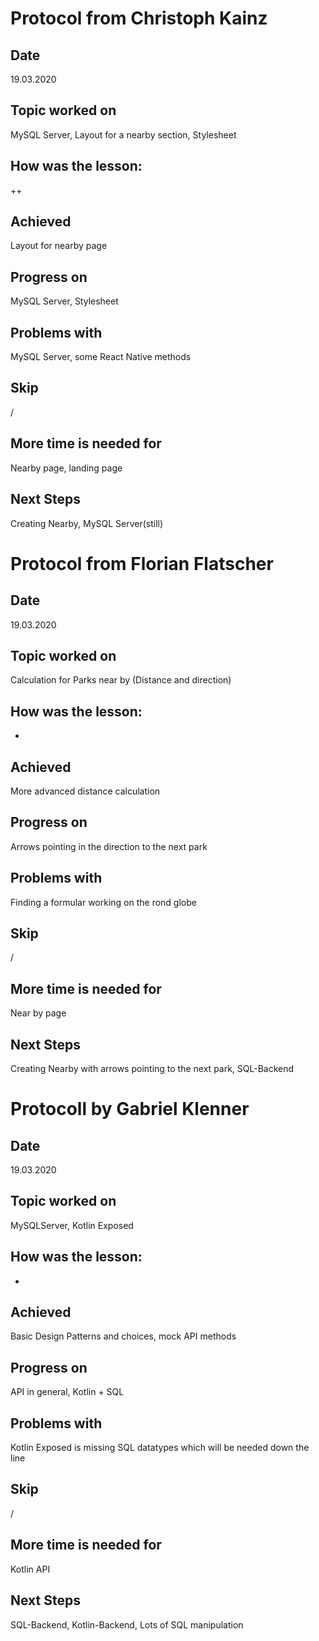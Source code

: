 # Protocol from Christoph Kainz

## Date

19.03.2020

## Topic worked on

MySQL Server, Layout for a nearby section, Stylesheet

## How was the lesson:

++

## Achieved

Layout for nearby page

## Progress on

MySQL Server, Stylesheet

## Problems with

MySQL Server, some React Native methods

## Skip

/

## More time is needed for

Nearby page, landing page

## Next Steps

Creating Nearby, MySQL Server(still)


# Protocol from Florian Flatscher

## Date

19.03.2020

## Topic worked on

Calculation for Parks near by (Distance and direction)

## How was the lesson:

+

## Achieved

More advanced distance calculation

## Progress on

Arrows pointing in the direction to the next park

## Problems with

Finding a formular working on the rond globe

## Skip

/

## More time is needed for

Near by page

## Next Steps

Creating Nearby with arrows pointing to the next park, SQL-Backend

# Protocoll by Gabriel Klenner

## Date

19.03.2020

## Topic worked on

MySQLServer, Kotlin Exposed

## How was the lesson:

+

## Achieved

Basic Design Patterns and choices, mock API methods

## Progress on

API in general, Kotlin + SQL

## Problems with

Kotlin Exposed is missing SQL datatypes which will be needed down the line

## Skip

/

## More time is needed for

Kotlin API

## Next Steps

SQL-Backend, Kotlin-Backend, Lots of SQL manipulation
